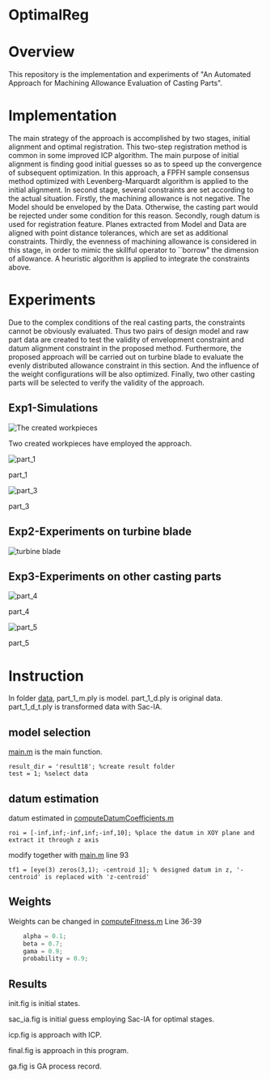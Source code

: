 OptimalReg
===
# Overview
This repository is the implementation and experiments of "An Automated Approach for Machining Allowance Evaluation of Casting Parts".

# Implementation
The main strategy of the approach is accomplished by two stages, initial alignment and optimal registration. This two-step registration method is common in some improved ICP algorithm. The main purpose of initial alignment is finding good initial guesses so as to speed up the convergence of subsequent optimization. In this approach, a FPFH sample consensus method optimized with Levenberg-Marquardt algorithm is applied to the initial alignment. In second stage, several constraints are set according to the actual situation. Firstly, the machining allowance is not negative. The Model should be enveloped by the Data. Otherwise, the casting part would be rejected under some condition for this reason. Secondly, rough datum is used for registration feature. Planes extracted from Model and Data are aligned with point distance tolerances, which are set as additional constraints. Thirdly, the evenness of machining allowance is considered in this stage, in order to mimic the skillful operator to ``borrow" the dimension of allowance. A heuristic algorithm is applied to integrate the constraints above.

# Experiments
Due to the complex conditions of the real casting parts, the constraints cannot be obviously evaluated. Thus two pairs of design model and raw part data are created to test the validity of envelopment constraint and datum alignment constraint in the proposed method. Furthermore, the proposed approach will be carried out on turbine blade to evaluate the evenly distributed allowance constraint in this section. And the influence of the weight configurations will be also optimized. Finally, two other casting parts will be selected to verify the validity of the approach.

## Exp1-Simulations
![The created workpieces](data/createdWorkpiece.png)

Two created workpieces have employed the approach.

![part_1](data/part_1.png)

part_1

![part_3](data/part_3.png)

part_3

## Exp2-Experiments on turbine blade

![turbine blade](data/blade.png)

## Exp3-Experiments on other casting parts

![part_4](data/part_4.png)

part_4

![part_5](data/part_5.png)

part_5

# Instruction
In folder [data](data/), part_1_m.ply is model. part_1_d.ply is original data. part_1_d_t.ply is transformed data with Sac-IA.

## model selection
[main.m](src/main.m) is the main function.

```javascipt
result_dir = 'result18'; %create result folder
test = 1; %select data
```
## datum estimation 
datum estimated in [computeDatumCoefficients.m](src/computeDatumCoefficients.m)

```javascipt
roi = [-inf,inf;-inf,inf;-inf,10]; %place the datum in XOY plane and extract it through z axis
```

modify together with [main.m](src/main.m) line 93

```javascipt
tf1 = [eye(3) zeros(3,1); -centroid 1]; % designed datum in z, '-centroid' is replaced with 'z-centroid' 
```
## Weights

Weights can be changed in [computeFitness.m](src/computeFitness.m) Line 36-39

```javascript
    alpha = 0.1;
    beta = 0.7;
    gama = 0.9;
    probability = 0.9;
```

## Results

init.fig is initial states.

sac_ia.fig is initial guess employing Sac-IA for optimal stages.

icp.fig is approach with ICP.

final.fig is approach in this program.

ga.fig is GA process record.

